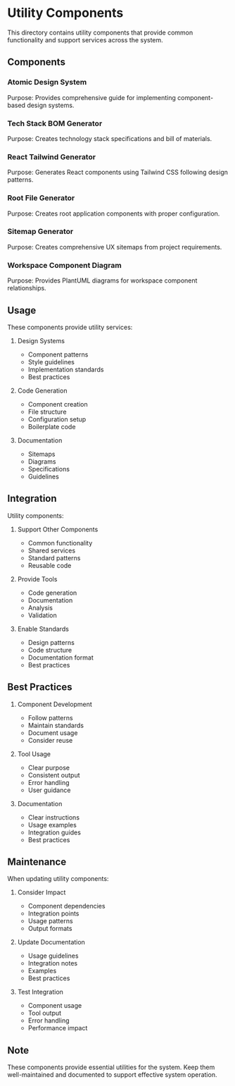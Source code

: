 # Utility Components

This directory contains utility components that provide common functionality and support services across the system.

## Components

### Atomic Design System

Purpose: Provides comprehensive guide for implementing component-based design systems.

### Tech Stack BOM Generator

Purpose: Creates technology stack specifications and bill of materials.

### React Tailwind Generator

Purpose: Generates React components using Tailwind CSS following design patterns.

### Root File Generator

Purpose: Creates root application components with proper configuration.

### Sitemap Generator

Purpose: Creates comprehensive UX sitemaps from project requirements.

### Workspace Component Diagram

Purpose: Provides PlantUML diagrams for workspace component relationships.

## Usage

These components provide utility services:

1. Design Systems

   - Component patterns
   - Style guidelines
   - Implementation standards
   - Best practices

2. Code Generation

   - Component creation
   - File structure
   - Configuration setup
   - Boilerplate code

3. Documentation
   - Sitemaps
   - Diagrams
   - Specifications
   - Guidelines

## Integration

Utility components:

1. Support Other Components

   - Common functionality
   - Shared services
   - Standard patterns
   - Reusable code

2. Provide Tools

   - Code generation
   - Documentation
   - Analysis
   - Validation

3. Enable Standards
   - Design patterns
   - Code structure
   - Documentation format
   - Best practices

## Best Practices

1. Component Development

   - Follow patterns
   - Maintain standards
   - Document usage
   - Consider reuse

2. Tool Usage

   - Clear purpose
   - Consistent output
   - Error handling
   - User guidance

3. Documentation
   - Clear instructions
   - Usage examples
   - Integration guides
   - Best practices

## Maintenance

When updating utility components:

1. Consider Impact

   - Component dependencies
   - Integration points
   - Usage patterns
   - Output formats

2. Update Documentation

   - Usage guidelines
   - Integration notes
   - Examples
   - Best practices

3. Test Integration
   - Component usage
   - Tool output
   - Error handling
   - Performance impact

## Note

These components provide essential utilities for the system. Keep them well-maintained and documented to support effective system operation.
